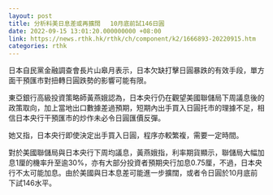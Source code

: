 ```yaml
---
layout: post
title: 分析料美日息差或再擴闊 　10月底前試146日圓
date: 2022-09-15 13:01:20.000000000 +08:00
link: https://news.rthk.hk/rthk/ch/component/k2/1666893-20220915.htm
categories: rthk
---
```


日本自民黨金融調查會長片山皋月表示，日本欠缺打擊日圓暴跌的有效手段，單方面干預匯市對扭轉日圓跌勢的影響可能有限。

東亞銀行高級投資策略師黃燕娥認為，日本央行仍在觀望美國聯儲局下周議息後的政策取向，加上當地出口數據差過預期，短期內出手買入日圓托市的理據不足，相信日本央行干預匯市的炒作未必令日圓匯價反彈。

她又指，日本央行即使決定出手買入日圓，程序亦較繁複，需要一定時間。

對於美國聯儲局與日本央行下周均議息，黃燕娥指，利率期貨顯示，聯儲局大幅加息1厘的機率升至逾30%，亦有大部分投資者預期央行加息0.75厘，不過，日本央行不太可能加息。由於美國與日本息差可能進一步擴闊，或者令日圓於10月底前下試146水平。
